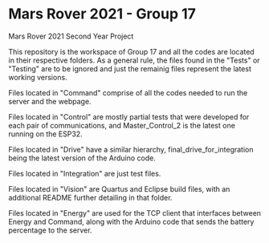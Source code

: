 # Mars Rover 2021 - Group 17
Mars Rover 2021 Second Year Project

This repository is the workspace of Group 17 and all the codes are located in their respective folders. As a general rule, the files found in the "Tests" or "Testing" are to be ignored and just the remainig files represent the latest working versions.

Files located in "Command" comprise of all the codes needed to run the server and the webpage.

Files located in "Control" are mostly partial tests that were developed for each pair of communications, and Master_Control_2 is the latest one running on the ESP32.

Files located in "Drive" have a similar hierarchy, final_drive_for_integration being the latest version of the Arduino code.

Files located in "Integration" are just test files.

Files located in "Vision" are Quartus and Eclipse build files, with an additional README further detailing in that folder.

Files located in "Energy" are used for the TCP client that interfaces between Energy and Command, along with the Arduino code that sends the battery percentage to the server.
